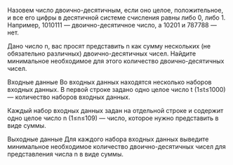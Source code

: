 Назовем число двоично-десятичным, если оно целое, положительное, и все его цифры в десятичной системе счисления равны либо 0, либо 1. Например, 1010111 — двоично-десятичное число, а 10201 и 787788 — нет.

Дано число n, вас просят представить n как сумму нескольких (не обязательно различных) двоично-десятичных чисел. Найдите минимальное необходимое для этого количество двоично-десятичных чисел.

Входные данные
Во входных данных находятся несколько наборов входных данных. В первой строке задано одно целое число t (1≤t≤1000) — количество наборов входных данных.

Каждый набор входных данных задан на отдельной строке и содержит одно целое число n (1≤n≤109) — число, которое нужно представить в виде суммы.

Выходные данные
Для каждого набора входных данных выведите минимальное необходимое количество двоично-десятичных чисел для представления числа n в виде суммы.